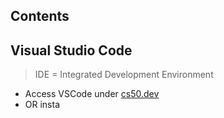 ## Contents

## Visual Studio Code

> IDE = Integrated Development Environment

- Access VSCode under [cs50.dev](cs50.dev)
- OR insta